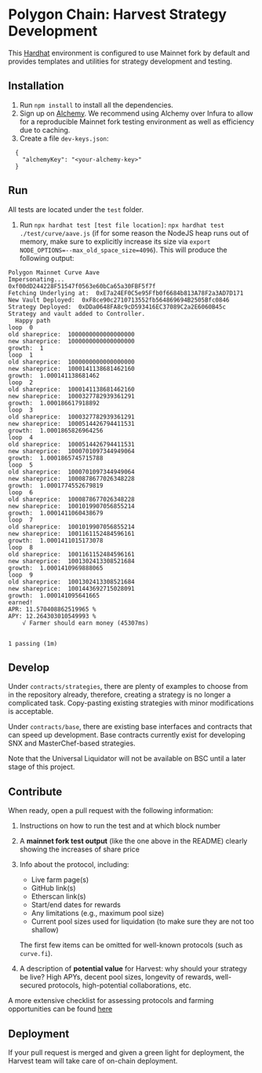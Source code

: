 # Polygon Chain: Harvest Strategy Development

This [Hardhat](https://hardhat.org/) environment is configured to use Mainnet fork by default and provides templates and utilities for strategy development and testing.

## Installation

1. Run `npm install` to install all the dependencies.
2. Sign up on [Alchemy](https://dashboard.alchemyapi.io/signup/). We recommend using Alchemy over Infura to allow for a reproducible
Mainnet fork testing environment as well as efficiency due to caching.
3. Create a file `dev-keys.json`:
  ```
    {
      "alchemyKey": "<your-alchemy-key>"
    }
  ```

## Run

All tests are located under the `test` folder.

1. Run `npx hardhat test [test file location]`: `npx hardhat test ./test/curve/aave.js` (if for some reason the NodeJS heap runs out of memory, make sure to explicitly increase its size via `export NODE_OPTIONS=--max_old_space_size=4096`). This will produce the following output:
  ```
  Polygon Mainnet Curve Aave
Impersonating...
0xf00dD244228F51547f0563e60bCa65a30FBF5f7f
Fetching Underlying at:  0xE7a24EF0C5e95Ffb0f6684b813A78F2a3AD7D171
New Vault Deployed:  0xF8ce90c2710713552fb564869694B2505Bfc0846
Strategy Deployed:  0xDDa0648FA8c9cD593416EC37089C2a2E6060B45c
Strategy and vault added to Controller.
    Happy path
loop  0
old shareprice:  1000000000000000000
new shareprice:  1000000000000000000
growth:  1
loop  1
old shareprice:  1000000000000000000
new shareprice:  1000141138681462160
growth:  1.000141138681462
loop  2
old shareprice:  1000141138681462160
new shareprice:  1000327782939361291
growth:  1.000186617918892
loop  3
old shareprice:  1000327782939361291
new shareprice:  1000514426794411531
growth:  1.0001865826964256
loop  4
old shareprice:  1000514426794411531
new shareprice:  1000701097344949064
growth:  1.0001865745715788
loop  5
old shareprice:  1000701097344949064
new shareprice:  1000878677026348228
growth:  1.0001774552679819
loop  6
old shareprice:  1000878677026348228
new shareprice:  1001019907056855214
growth:  1.0001411060438679
loop  7
old shareprice:  1001019907056855214
new shareprice:  1001161152484596161
growth:  1.0001411015173078
loop  8
old shareprice:  1001161152484596161
new shareprice:  1001302413308521684
growth:  1.0001410969888065
loop  9
old shareprice:  1001302413308521684
new shareprice:  1001443692715028091
growth:  1.000141095641665
earned!
APR: 11.570408862519965 %
APY: 12.264303010549993 %
      √ Farmer should earn money (45307ms)


  1 passing (1m)
  ```

## Develop

Under `contracts/strategies`, there are plenty of examples to choose from in the repository already, therefore, creating a strategy is no longer a complicated task. Copy-pasting existing strategies with minor modifications is acceptable.

Under `contracts/base`, there are existing base interfaces and contracts that can speed up development.
Base contracts currently exist for developing SNX and MasterChef-based strategies.

Note that the Universal Liquidator will not be available on BSC until a later stage of this project.

## Contribute

When ready, open a pull request with the following information:
1. Instructions on how to run the test and at which block number
2. A **mainnet fork test output** (like the one above in the README) clearly showing the increases of share price
3. Info about the protocol, including:
   - Live farm page(s)
   - GitHub link(s)
   - Etherscan link(s)
   - Start/end dates for rewards
   - Any limitations (e.g., maximum pool size)
   - Current pool sizes used for liquidation (to make sure they are not too shallow)

   The first few items can be omitted for well-known protocols (such as `curve.fi`).

5. A description of **potential value** for Harvest: why should your strategy be live? High APYs, decent pool sizes, longevity of rewards, well-secured protocols, high-potential collaborations, etc.

A more extensive checklist for assessing protocols and farming opportunities can be found [here](https://www.notion.so/harvestfinance/Farm-ops-check-list-7cd2e0d9da364252ac465cb8a176f0e0)

## Deployment

If your pull request is merged and given a green light for deployment, the Harvest team will take care of on-chain deployment.
